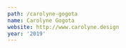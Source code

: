 ```yaml
---
path: /carolyne-gogota
name: Carolyne Gogota
website: http://www.carolyne.design
year: '2019'
---
```

